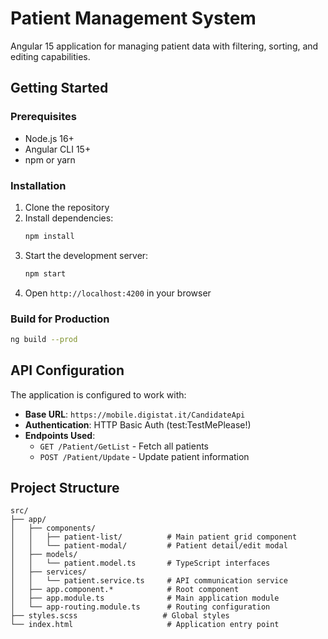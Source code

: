 # Patient Management System

Angular 15 application for managing patient data with filtering, sorting, and editing capabilities.

## Getting Started

### Prerequisites
- Node.js 16+
- Angular CLI 15+
- npm or yarn

### Installation
1. Clone the repository
2. Install dependencies:
   ```bash
   npm install
   ```
3. Start the development server:
   ```bash
   npm start
   ```
4. Open `http://localhost:4200` in your browser

### Build for Production
```bash
ng build --prod
```

## API Configuration

The application is configured to work with:
- **Base URL**: `https://mobile.digistat.it/CandidateApi`
- **Authentication**: HTTP Basic Auth (test:TestMePlease!)
- **Endpoints Used**:
    - `GET /Patient/GetList` - Fetch all patients
    - `POST /Patient/Update` - Update patient information

## Project Structure

```
src/
├── app/
│   ├── components/
│   │   ├── patient-list/          # Main patient grid component
│   │   └── patient-modal/         # Patient detail/edit modal
│   ├── models/
│   │   └── patient.model.ts       # TypeScript interfaces
│   ├── services/
│   │   └── patient.service.ts     # API communication service
│   ├── app.component.*            # Root component
│   ├── app.module.ts              # Main application module
│   └── app-routing.module.ts      # Routing configuration
├── styles.scss                   # Global styles
└── index.html                     # Application entry point
```
